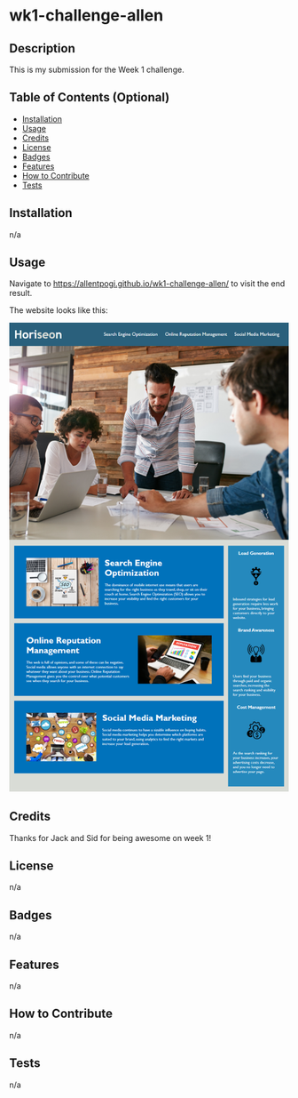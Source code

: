 # wk1-challenge-allen

## Description

This is my submission for the Week 1 challenge.

## Table of Contents (Optional)

- [Installation](#installation)
- [Usage](#usage)
- [Credits](#credits)
- [License](#license)
- [Badges](#badges)
- [Features](#features)
- [How to Contribute](#how-to-contribute)
- [Tests](#tests)

## Installation

n/a

## Usage

Navigate to https://allentpogi.github.io/wk1-challenge-allen/ to visit the end result.

The website looks like this:

![The Horiseon webpage includes a navigation bar, a header image, and cards with text and images at the bottom of the page.](./assets/images/01-html-css-git-homework-demo.png)

## Credits

Thanks for Jack and Sid for being awesome on week 1!

## License

n/a

## Badges

n/a

## Features

n/a

## How to Contribute

n/a

## Tests

n/a
